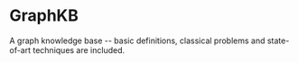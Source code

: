 # GraphKB

A graph knowledge base -- basic definitions, classical problems and state-of-art techniques are included.
